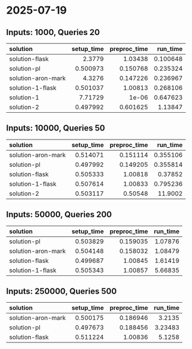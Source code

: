 # 2025-07-19

## Inputs: 1000, Queries 20

| solution           |   setup_time |   preproc_time |   run_time |
|:-------------------|-------------:|---------------:|-----------:|
| solution-flask     |     2.3779   |       1.03438  |   0.100648 |
| solution-pl        |     0.500973 |       0.150768 |   0.235324 |
| solution-aron-mark |     4.3276   |       0.147226 |   0.236967 |
| solution-1-flask   |     0.501037 |       1.00813  |   0.268106 |
| solution-1         |     7.71729  |       1e-06    |   0.647623 |
| solution-2         |     0.497992 |       0.601625 |   1.13847  |

## Inputs: 10000, Queries 50

| solution           |   setup_time |   preproc_time |   run_time |
|:-------------------|-------------:|---------------:|-----------:|
| solution-aron-mark |     0.514071 |       0.151114 |   0.355106 |
| solution-pl        |     0.497992 |       0.149205 |   0.355814 |
| solution-flask     |     0.505333 |       1.00818  |   0.37852  |
| solution-1-flask   |     0.507614 |       1.00833  |   0.795236 |
| solution-2         |     0.503117 |       0.50548  |  11.9002   |

## Inputs: 50000, Queries 200

| solution           |   setup_time |   preproc_time |   run_time |
|:-------------------|-------------:|---------------:|-----------:|
| solution-pl        |     0.503829 |       0.159035 |    1.07876 |
| solution-aron-mark |     0.504148 |       0.158032 |    1.08479 |
| solution-flask     |     0.499687 |       1.00845  |    1.61419 |
| solution-1-flask   |     0.505343 |       1.00857  |    5.66835 |

## Inputs: 250000, Queries 500

| solution           |   setup_time |   preproc_time |   run_time |
|:-------------------|-------------:|---------------:|-----------:|
| solution-aron-mark |     0.500175 |       0.186946 |    3.2135  |
| solution-pl        |     0.497673 |       0.188456 |    3.23483 |
| solution-flask     |     0.511224 |       1.00836  |    5.1258  |